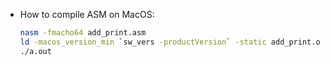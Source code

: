 * How to compile ASM on MacOS:

  ```bash
  nasm -fmacho64 add_print.asm
  ld -macos_version_min `sw_vers -productVersion` -static add_print.o
  ./a.out
  ```
